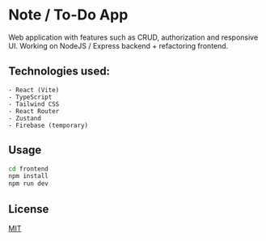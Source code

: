 # Note / To-Do App

Web application with features such as CRUD, authorization and responsive UI.
Working on NodeJS / Express backend + refactoring frontend.

## Technologies used:

    - React (Vite)
    - TypeScript
    - Tailwind CSS
    - React Router
    - Zustand
    - Firebase (temporary)

## Usage

```bash
cd frontend
npm install
npm run dev
```

## License

[MIT](https://choosealicense.com/licenses/mit/)
